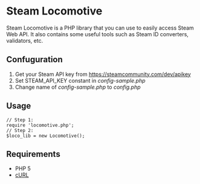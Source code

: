# Steam Locomotive

Steam Locomotive is a PHP library that you can use to easily access Steam Web API.
It also contains some useful tools such as Steam ID converters, validators, etc.

## Confuguration
1. Get your Steam API key from https://steamcommunity.com/dev/apikey
2. Set STEAM_API_KEY constant in *config-sample.php*
3. Change name of *config-sample.php* to *config.php*

## Usage
    // Step 1:
    require 'locomotive.php';
    // Step 2:
    $loco_lib = new Locomotive();
   
## Requirements
* PHP 5
* [cURL](http://php.net/manual/en/book.curl.php)